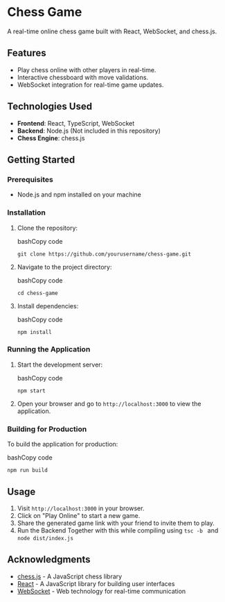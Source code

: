 
# Chess Game

A real-time online chess game built with React, WebSocket, and chess.js.

## Features

-   Play chess online with other players in real-time.
-   Interactive chessboard with move validations.
-   WebSocket integration for real-time game updates.

## Technologies Used

-   **Frontend**: React, TypeScript, WebSocket
-   **Backend**: Node.js (Not included in this repository)
-   **Chess Engine**: chess.js

## Getting Started

### Prerequisites

-   Node.js and npm installed on your machine

### Installation

1.  Clone the repository:
    
    bashCopy code
    
    `git clone https://github.com/yourusername/chess-game.git` 
    
2.  Navigate to the project directory:
    
    bashCopy code
    
    `cd chess-game` 
    
3.  Install dependencies:
    
    bashCopy code
    
    `npm install` 
    

### Running the Application

1.  Start the development server:
    
    bashCopy code
    
    `npm start` 
    
2.  Open your browser and go to `http://localhost:3000` to view the application.
    

### Building for Production

To build the application for production:

bashCopy code

`npm run build` 

## Usage

1.  Visit `http://localhost:3000` in your browser.
2.  Click on "Play Online" to start a new game.
3.  Share the generated game link with your friend to invite them to play.
4.  Run the Backend Together with this while compiling using `tsc -b ` and `node dist/index.js`


## Acknowledgments

-   [chess.js](https://github.com/jhlywa/chess.js/) - A JavaScript chess library
-   [React](https://reactjs.org/) - A JavaScript library for building user interfaces
-   [WebSocket](https://developer.mozilla.org/en-US/docs/Web/API/WebSocket) - Web technology for real-time communication
